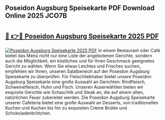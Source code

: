 ## Poseidon Augsburg Speisekarte PDF Download Online 2025 JCO7B

# <h2><a href="http://gce2h57.nevu.top/?p=Poseidon+Augsburg+Speisekarte">🔗 👉🔴 Poseidon Augsburg Speisekarte 2025 PDF</a></h2>

[![Poseidon Augsburg Speisekarte 2025 PDF](https://i.imgur.com/dBaPXMq.png)](http://gce2h57.nevu.top/?p=Poseidon+Augsburg+Speisekarte)
In einem Restaurant oder Café bietet das Menü nicht nur eine Liste der angebotenen Gerichte, sondern auch die Möglichkeit, ein köstliches und für Ihren Geschmack geeignetes Gericht zu wählen. Wenn Sie etwas Leichtes und Frisches suchen, empfehlen wir Ihnen, unseren Salatbereich auf der Poseidon Augsburg Speisekarte zu überprüfen. Für Fleischliebhaber bietet unsere Poseidon Augsburg Speisekarte eine große Auswahl an Gerichten: Rindfleisch, Schweinefleisch, Huhn und Fisch. Unseren Auserwählten bieten wir exquisite Gerichte wie Schaschlik und Steak an, die auf einem alten, natürlichen Feuer zubereitet werden. Die Poseidon Augsburg Speisekarte unserer Cafeteria bietet eine große Auswahl an Desserts, von traditionellen Kuchen und Kuchen bis hin zu exquisiten Crème Brûlée und Schokoladenbrötchen.
